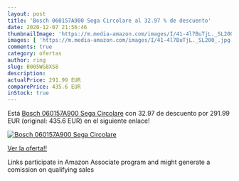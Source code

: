 ```yaml
---
layout: post
title: 'Bosch 060157A900 Sega Circolare al 32.97 % de descuento'
date: 2020-12-07 21:56:46
thumbnailImage: 'https://m.media-amazon.com/images/I/41-4l7BuTjL._SL200_.jpg'
images: [ 'https://m.media-amazon.com/images/I/41-4l7BuTjL._SL200_.jpg' ]
comments: true
category: ofertas
author: ring
slug: B005WG8XS8
description:
actualPrice: 291.99 EUR
comparePrice: 435.6 EUR
inStock: true
---
```


Está [Bosch 060157A900 Sega Circolare](https://www.amazon.it/dp/B005WG8XS8/?tag=tolees00-21) con 32.97 de descuento por 291.99 EUR (original: 435.6 EUR) en el siguiente enlace!

[![Bosch 060157A900 Sega Circolare](https://m.media-amazon.com/images/I/41-4l7BuTjL._SL200_.jpg)](https://www.amazon.it/dp/B005WG8XS8/?tag=tolees00-21)

[Ver la oferta!!](https://www.amazon.it/dp/B005WG8XS8/?tag=tolees00-21)

Links participate in Amazon Associate program and might generate a comission on qualifying sales


